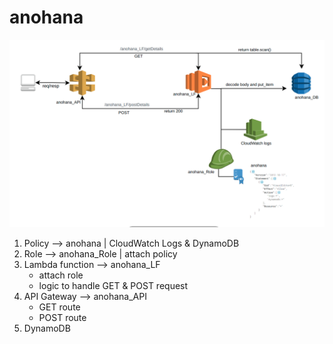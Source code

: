 # anohana

![alt text](https://github.com/subramani-tejas/aws/blob/main/com/codewithtejas/anohana/anohana.png?raw=true)

1. Policy --> anohana | CloudWatch Logs & DynamoDB
2. Role --> anohana_Role | attach policy
3. Lambda function --> anohana_LF
   - attach role
   - logic to handle GET & POST request
4. API Gateway --> anohana_API
   - GET route
   - POST route
5. DynamoDB
